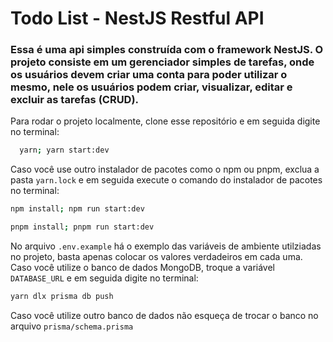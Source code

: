 # Todo List - NestJS Restful API
### Essa é uma api simples construída com o framework NestJS. O projeto consiste em um gerenciador simples de tarefas, onde os usuários devem criar uma conta para poder utilizar o mesmo, nele os usuários podem criar, visualizar, editar e excluir as tarefas (CRUD).

Para rodar o projeto localmente, clone esse repositório e em seguida digite no terminal:

```bash
  yarn; yarn start:dev
```

Caso você use outro instalador de pacotes como o npm ou pnpm, exclua a pasta `yarn.lock` e em seguida execute o comando do instalador de pacotes no terminal: 

```bash
npm install; npm run start:dev
```

```bash
pnpm install; pnpm run start:dev
```

No arquivo `.env.example` há o exemplo das variáveis de ambiente utilziadas no projeto, basta apenas colocar os valores verdadeiros em cada uma. Caso você utilize o banco de dados MongoDB, troque a variável `DATABASE_URL` e em seguida digite no terminal: 

```bash
yarn dlx prisma db push
```

Caso você utilize outro banco de dados não esqueça de trocar o banco no arquivo `prisma/schema.prisma`
